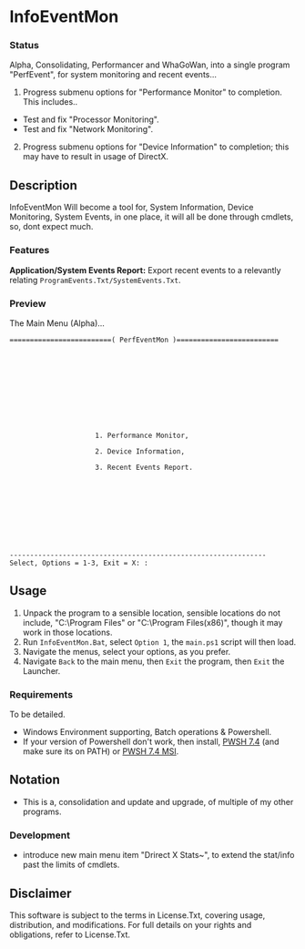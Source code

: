 # InfoEventMon

### Status
Alpha, Consolidating, Performancer and WhaGoWan, into a single program "PerfEvent", for system monitoring and recent events...
1. Progress submenu options for "Performance Monitor" to completion. This includes..
- Test and fix "Processor Monitoring".
- Test and fix "Network Monitoring".
2. Progress submenu options for "Device Information" to completion; this may have to result in usage of DirectX.

## Description
InfoEventMon Will become a tool for, System Information, Device Monitoring, System Events, in one place, it will all be done through cmdlets, so, dont expect much.

### Features
**Application/System Events Report:** Export recent events to a relevantly relating `ProgramEvents.Txt/SystemEvents.Txt`.  

### Preview
The Main Menu (Alpha)...
```
=========================( PerfEventMon )=========================











                     1. Performance Monitor,

                     2. Device Information,

                     3. Recent Events Report.










---------------------------------------------------------------
Select, Options = 1-3, Exit = X: :

```

## Usage
1. Unpack the program to a sensible location, sensible locations do not include, "C:\Program Files" or "C:\Program Files(x86)", though it may work in those locations.
2. Run `InfoEventMon.Bat`, select `Option 1`, the `main.ps1` script will then load.
3. Navigate the menus, select your options, as you prefer. 
4. Navigate `Back` to the main menu, then `Exit` the program, then `Exit` the Launcher.

### Requirements
To be detailed.
- Windows Environment supporting, Batch operations & Powershell.
- If your version of Powershell don't work, then install, [PWSH 7.4](https://github.com/PowerShell/PowerShell/releases/tag/v7.4.0) (and make sure its on PATH) or [PWSH 7.4 MSI](https://github.com/PowerShell/PowerShell/releases/download/v7.4.0/PowerShell-7.4.0-win-x64.msi). 

## Notation
- This is a, consolidation and update and upgrade, of multiple of my other programs.

### Development
- introduce new main menu item "Drirect X Stats~", to extend the stat/info past the limits of cmdlets.

## Disclaimer
This software is subject to the terms in License.Txt, covering usage, distribution, and modifications. For full details on your rights and obligations, refer to License.Txt.
